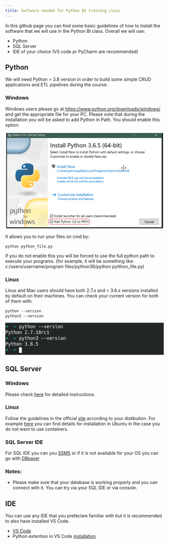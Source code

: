 ```yaml
---
title: Software needed for Python BI training class
---
```


In this github page you can find some basic guidelines of how to install the software that we will use in the Python BI class. Overall we will use:

- Python
- SQL Server
- IDE of your choice (VS code pr PyCharm are recommended)

## Python

We will need Python > 3.8 version in order to build some simple CRUD applications and ETL pipelines during the course.

### Windows

Windows users please go at https://www.python.org/downloads/windows/ and get the appropriate file for your PC. Please note that during the installation you will be asked to add Python in Path. You should enable this option.

![alt text](../images/pythonpath.png)

It allows you to run your files on cmd by:

```
python python_file.py
```

If you do not enable this you will be forced to use the full python path to execute your programs. (for example, it will be something like:
c:/users/username/program files/python36/python pytthon_file.py)

### Linux

Linux and Mac users should have both 2.7.x and > 3.6.x versions installed by default on their machines. You can check your current version for both of them with:

```
python --version
python3 --version
```

![alt text](../images/pythonv.png)

## SQL Server

### Windows

Please check [here](https://github.com/codehub-learn/MS-SQL-Server-) for detailed instructions.

### Linux

Follow the guidelines in the official [site](https://www.microsoft.com/en-us/sql-server/sql-server-downloads) according to your distibution.
For example [here](https://docs.microsoft.com/en-us/sql/linux/quickstart-install-connect-ubuntu?view=sql-server-ver15) you can find details for installation in Ubuntu in the case you do not want to use containers.

### SQL Server IDE

For SQL IDE you can you [SSMS](https://docs.microsoft.com/en-us/sql/ssms/download-sql-server-management-studio-ssms?view=sql-server-ver15) or if it is not available for your OS you can go with [DBeaver](https://dbeaver.io/)

### Notes:

- Please make sure that your database is working properly and you can connect with it. You can try via your SQL IDE or via console.

## IDE

You can use any IDE that you prefer/are familiar with but it is recommended to also have installed VS Code.

- [VS Code](https://code.visualstudio.com/download)
- Python extention in VS Code [installation](https://code.visualstudio.com/docs/languages/python)
